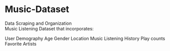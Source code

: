# Music-Dataset
Data Scraping and Organization  
Music Listening Dataset that incorporates:

User Demography
Age
Gender
Location
Music Listening History
Play counts
Favorite Artists
